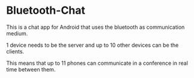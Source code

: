 # Bluetooth-Chat
This is a chat app for Android that uses the bluetooth as communication medium.

1 device needs to be the server and up to 10 other devices can be the clients.

This means that up to 11 phones can communicate in a conference in real time between them.
